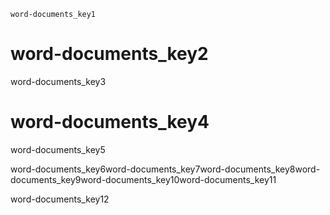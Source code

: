 ```ngMeta
word-documents_key1
```
# word-documents_key2
word-documents_key3

# word-documents_key4
word-documents_key5

word-documents_key6word-documents_key7word-documents_key8word-documents_key9word-documents_key10word-documents_key11

word-documents_key12

